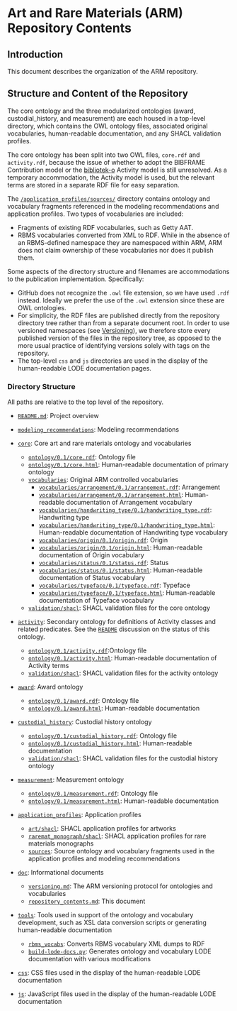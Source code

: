 Art and Rare Materials (ARM) Repository Contents
==========================

Introduction
------------

This document describes the organization of the ARM repository.


Structure and Content of the Repository
--------------

The core ontology and the three modularized ontologies (award, custodial_history, and measurement) are each housed in a top-level directory, which contains the OWL ontology files, 
associated original vocabularies, human-readable documentation, and any SHACL validation profiles. 

The core ontology has been split into two OWL files, `core.rdf` and `activity.rdf`, because the issue of whether to adopt the BIBFRAME Contribution model
or the [bibliotek-o](http://bibliotek-o.org) Activity model is still unresolved. As a temporary accommodation, the Activity model is used, but the relevant terms are stored in a separate RDF file
for easy separation.

The [`/application_profiles/sources/`](../application_profiles/sources/) directory contains ontology and vocabulary fragments referenced in the modeling recommendations and application profiles. 
Two types of vocabularies are included:
* Fragments of existing RDF vocabularies, such as Getty AAT.
* RBMS vocabularies converted from XML to RDF. While in the absence of an RBMS-defined namespace they are namespaced within ARM, ARM does not claim ownership of these vocabularies nor does it publish them.

Some aspects of the directory structure and filenames are accommodations to the publication implementation. Specifically:
* GitHub does not recognize the `.owl` file extension, so we have used `.rdf` instead. Ideally we prefer the use of the `.owl` extension since these are OWL ontologies.
* For simplicity, the RDF files are published directly from the repository directory tree rather than from a separate document root. In order to use versioned namespaces 
(see [Versioning](versioning.md)), we therefore store every published version of the files in the repository tree, as opposed to the more usual practice 
of identifying versions solely with tags on the repository.
* The top-level `css` and `js` directories are used in the display of the human-readable LODE documentation pages. 

### Directory Structure

All paths are relative to the top level of the repository.

* [`README.md`](../README.md): Project overview

* [`modeling_recommendations`](../modeling_recommendations): Modeling recommendations

* [`core`](../core/): Core art and rare materials ontology and vocabularies 
  * [`ontology/0.1/core.rdf`](../core/ontology/0.1/core.rdf): Ontology file
  * [`ontology/0.1/core.html`](../core/ontology/0.1/core.html): Human-readable documentation of primary ontology
  * [`vocabularies`](../core/vocabularies): Original ARM controlled vocabularies
    * [`vocabularies/arrangement/0.1/arrangement.rdf`](../core/vocabularies/arrangement/0.1/arrangement.rdf): Arrangement
    * [`vocabularies/arrangement/0.1/arrangement.html`](../core/vocabularies/arrangement/0.1/arrangement.html): Human-readable documentation of Arrangement vocabulary
    * [`vocabularies/handwriting_type/0.1/handwriting_type.rdf`](../core/vocabularies/handwriting_type/0.1/handwriting_type.rdf): Handwriting type
    * [`vocabularies/handwriting_type/0.1/handwriting_type.html`](../core/vocabularies/handwriting_type/0.1/handwriting_type.html): Human-readable documentation of Handwriting type vocabulary  
    * [`vocabularies/origin/0.1/origin.rdf`](../core/vocabularies/origin/0.1/origin.rdf): Origin
    * [`vocabularies/origin/0.1/origin.html`](../core/vocabularies/origin/0.1/origin.html): Human-readable documentation of Origin vocabulary
    * [`vocabularies/status/0.1/status.rdf`](../core/vocabularies/status/0.1/status.rdf): Status
    * [`vocabularies/status/0.1/status.html`](../core/vocabularies/status/0.1/status.html): Human-readable documentation of Status vocabulary
    * [`vocabularies/typeface/0.1/typeface.rdf`](../core/vocabularies/typeface/0.1/typeface.rdf): Typeface
    * [`vocabularies/typeface/0.1/typeface.html`](../core/vocabularies/typeface/0.1/typeface.html): Human-readable documentation of Typeface vocabulary
  * [`validation/shacl`](../core/validation/shacl/): SHACL validation files for the core ontology
  
* [`activity`](../activity/): Secondary ontology for definitions of Activity classes and related predicates. See the [`README`](../README.md#activity) discussion on the status of this ontology. 
  * [`ontology/0.1/activity.rdf`](../activity/ontology/0.1/activity.rdf):Ontology file 
  * [`ontology/0.1/activity.html`](../activity/ontology/0.1/activity.html): Human-readable documentation of Activity terms
  * [`validation/shacl`](../activity/validation/shacl/): SHACL validation files for the activity ontology
    
* [`award`](../award): Award ontology 
  * [`ontology/0.1/award.rdf`](../award/ontology/0.1/award.rdf): Ontology file
  * [`ontology/0.1/award.html`](../award/ontology/0.1/award.html): Human-readable documentation
  
* [`custodial_history`](../custodial_history): Custodial history ontology 
  * [`ontology/0.1/custodial_history.rdf`](../custodial_history/ontology/0.1/custodial_history.rdf): Ontology file
  * [`ontology/0.1/custodial_history.html`](../custodial_history/ontology/0.1/custodial_history.html): Human-readable documentation
  * [`validation/shacl`](../custodial_history/validation/shacl/): SHACL validation files for the custodial history ontology
  
* [`measurement`](../measurement): Measurement ontology 
  * [`ontology/0.1/measurement.rdf`](../measurement/ontology/0.1/measurement.rdf): Ontology file
  * [`ontology/0.1/measurement.html`](../measurement/ontology/0.1/measurement.html): Human-readable documentation
  
* [`application_profiles`](../application_profiles): Application profiles 
  * [`art/shacl`](../application_profiles/art/shacl): SHACL application profiles for artworks
  * [`raremat_monograph/shacl`](../application_profiles/raremat_monograph/shacl): SHACL application profiles for rare materials monographs
  * [`sources`](../application_profiles/sources): Source ontology and vocabulary fragments used in the application profiles and modeling recommendations 
  
* [`doc`](.): Informational documents 
  * [`versioning.md`](versioning.md): The ARM versioning protocol for ontologies and vocabularies
  * [`repository_contents.md`](repository_contents.md): This document 
  
* [`tools`](../tools/): Tools used in support of the ontology and vocabulary development, such as XSL data conversion scripts or generating human-readable documentation
  * [`rbms_vocabs`](../tools/rbms_vocabs): Converts RBMS vocabulary XML dumps to RDF
  * [`build-lode-docs.py`](../tools/build-lode-docs.py): Generates ontology and vocabulary LODE documentation with various modifications 
  
* [`css`](../css): CSS files used in the display of the human-readable LODE documentation
* [`js`](../js): JavaScript files used in the display of the human-readable LODE documentation
  


